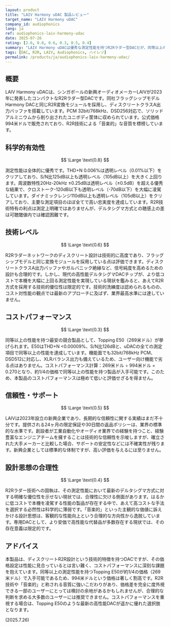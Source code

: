 ```yaml
---
layout: product
title: "LAIV Harmony uDAC 製品レビュー"
target_name: "LAIV Harmony uDAC"
company_id: audiophonics
lang: ja
ref: audiophonics-laiv-harmony-udac
date: 2025-07-26
rating: [2.6, 0.8, 0.6, 0.3, 0.5, 0.4]
summary: "LAIV Harmony uDACは優秀な測定性能を持つR2Rラダー型DACだが、同等以上の性能を約1/4の価格で実現する製品が存在するため、コストパフォーマンスは極めて低い。"
tags: [DAC, R2R, LAIV, Audiophonics, ハイレゾ]
permalink: /products/ja/audiophonics-laiv-harmony-udac/
---
```


## 概要

LAIV Harmony uDACは、シンガポールの新興オーディオメーカーLAIVが2023年に発表したコンパクトなR2Rラダー型DACです。同社フラッグシップモデルHarmony DACと同じR2R変換モジュールを採用し、ディスクリートクラスA出力バッファを搭載しています。PCM 32bit/768kHz、DSD256対応で、ソリッドアルミニウムから削り出されたユニボディ筐体に収められています。公式価格994米ドルで販売されており、R2R技術による「音楽的」な音質を標榜しています。

## 科学的有効性

$$ \Large \text{0.8} $$

測定性能は全体的に優秀です。THD+N 0.006%は透明レベル（0.01%以下）をクリアしており、S/N比125dB以上も透明レベル（105dB以上）を大きく上回ります。周波数特性20Hz-20kHz ±0.25dBは透明レベル（±0.5dB）を超える優秀な結果で、クロストーク-120dB以下も透明レベル（-70dB以下）を大幅に凌駕しています。ダイナミックレンジ110dB以上も透明レベル（105dB以上）をクリアしており、主要な測定項目のほぼ全てで高い忠実度を達成しています。R2R技術特有の利点は測定上明確ではありませんが、デルタシグマ方式との聴感上の差は可聴閾値内では確認困難です。

## 技術レベル

$$ \Large \text{0.6} $$

R2Rラダーネットワークのディスクリート設計は技術的に高度であり、フラッグシップモデルと同じ変換モジュールを採用している点は評価できます。ディスクリートクラスA出力バッファやガルバニック絶縁など、信号純度を高めるための設計も合理的です。しかし、現代の高性能デルタシグマDACチップが、より低コストで本機を大幅に上回る測定性能を実現している現状を鑑みると、あえてR2R方式を採用する技術的優位性は限定的です。技術的洗練度は認められるものの、コスト対性能の観点では最新のアプローチに及ばず、業界最高水準には達していません。

## コストパフォーマンス

$$ \Large \text{0.3} $$

同等以上の性能を持つ最安の競合製品として、Topping E50（269米ドル）が挙げられます。E50はTHD+N <0.00009%、S/N比126dBと、uDACの全ての測定項目で同等以上の性能を達成しています。機能面でも32bit/768kHz PCM、DSD512に対応し、XLRバランス出力も備えているため、ユーザー向け機能で劣る点はありません。コストパフォーマンス計算：269米ドル ÷ 994米ドル = 0.270となり、約1/4の価格で同等以上の性能を持つ製品が入手可能です。このため、本製品のコストパフォーマンスは極めて低いと評価せざるを得ません。

## 信頼性・サポート

$$ \Large \text{0.5} $$

LAIVは2023年設立の新興企業であり、長期的な信頼性に関する実績はまだ不十分です。提供される24ヶ月の限定保証や30日間の返品ポリシーは、業界の標準的な水準です。創設者が工業自動化やオーディオ業界での経験を持つこと、経験豊富なエンジニアチームを擁することは技術的な信頼性を示唆しますが、確立された大手メーカーと比較した場合、サポートの安定性などには不確実性が残ります。新興企業としては標準的な体制ですが、高い評価を与えるには至りません。

## 設計思想の合理性

$$ \Large \text{0.4} $$

R2Rラダー技術への固執は、その測定性能において最新のデルタシグマ方式に対する明確な優位性を示せない現状では、合理性に欠ける側面があります。はるかに低コストで本機を凌駕する性能の製品が存在する中で、あえて高コストな手法を選択する必然性は科学的に薄弱です。「音楽的」といった主観的な価値に訴えかける設計思想は、客観的な性能向上という合理的な方向性から逸脱しています。専用DACとして、より安価で高性能な代替品が多数存在する現状では、その存在意義は限定的です。

## アドバイス

本製品は、ディスクリートR2R設計という技術的特徴を持つDACですが、その価格設定は性能に見合っているとは言い難く、コストパフォーマンスに深刻な課題を抱えています。同等以上の測定性能を持つTopping E50が約1/4の価格（269米ドル）で入手可能であるため、994米ドルという価格は著しく割高です。R2R技術や「音楽的」と称される音質に強いこだわりがあり、価格差を完全に度外視できる一部のユーザーにとっては検討の余地があるかもしれませんが、合理的な判断を求める大多数のユーザーには推奨できません。コストパフォーマンスを重視する場合は、Topping E50のような最新の高性能DACが遥かに優れた選択肢となります。

(2025.7.26)
